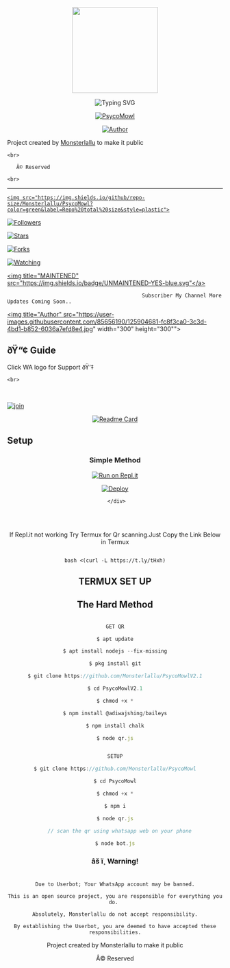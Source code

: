 <div align="center">
  <img border-radius: 15px src="https://user-images.githubusercontent.com/85656190/131212961-34264340-1554-41c1-9c55-ccab2ee89238.gif" width="200" height="200"/>

  <p align="center">

![Typing SVG](https://readme-typing-svg.herokuapp.com?font=Lemon+milk&color=F70000&lines=Welcome+to+PsycoMowlV2.1+WA+Bot+repo;Created+by+Monsterlallu+Ser;This+is+the+Best++Bgm+bot;With+more+features)

<a href="#"><img title="PsycoMowl" src="https://img.shields.io/badge/-Elsa%20Mowl v2.1-blue?&style=for-the-badge"></a>

</p>

  <p align="center">

<a href="https://github.com/Monsterlallu"><img title="Author" src="https://img.shields.io/badge/Author-JIHAD-Ser/Elsa%20Mowl?color=Blue&style=for-the-badge&logo=whatsapp"></a>

</p>

</div>

<p align="center">

   Project created by <a href="https://github.com/Monsterlallu">Monsterlallu</a> to make it public

    <br>

       Â© Reserved 

    <br>

</p>

----

  <p align="center">

  <a href="httsp://github.com/Monsterlallu/PsycoMowl">

    <img src="https://img.shields.io/github/repo-size/Monsterlallu/PsycoMowl?color=green&label=Repo%20total%20size&style=plastic">

<p align="center">

<a href="https://github.com/Monsterlallu/followers"><img title="Followers" src="https://img.shields.io/github/followers/Monsterlallu?color=blue&style=flat-square"></a>

<a href="https://github.com/Monsterlallu/PsycoMowl/stargazers/"><img title="Stars" src="https://img.shields.io/github/stars/Monsterlallu/PsycoMowl?color=blue&style=flat-square"></a>

<a href="https://github.com/Monsterlallu/PsycoMowl/network/members"><img title="Forks" src="https://img.shields.io/github/forks/Monsterlallu/PsycoMowl?color=blue&style=flat-square"></a>

<a href="https://github.com/Monsterlallu/PsycoMowl/watchers"><img title="Watching" src="https://img.shields.io/github/watchers/Monsterlallu/PsycoMowl?label=Watchers&color=blue&style=flat-square"></a>

<a href="#"><img title="MAINTENED" src="https://img.shields.io/badge/UNMAINTENED-YES-blue.svg"</a>

</p>

  

                                                Subscriber My Channel More Updates Coming Soon..

<p align="center">

<a href="https://youtube.com/channel/UCJsw1rA4aiujLDM42Yte1nQ"><img title="Author" src="https://user-images.githubusercontent.com/85656190/125904681-fc8f3ca0-3c3d-4bd1-b852-6036a7efd8e4.jpg" width="300" height="300""></a>

</p>

## ðŸ“¢ Guide

  

Click WA logo for Support ðŸ‘‡

    <br>

<br>

  [![join](https://github.com/Alien-alfa/PublicBot/blob/main/wlogo.svg.png)](https://chat.whatsapp.com/G0BrTf7gVURBxPO1FSFxKc)

  <div align="center">

  [![Readme Card](https://github-readme-stats.vercel.app/api/pin/?username=Monsterlallu&repo=PsycoMowlV2.1&theme=nightowl)](https://github.com/Monsterlallu/PsycoMowl)

  </div>

## Setup

<div align="center">

  ### Simple Method

  

[![Run on Repl.it](https://repl.it/badge/github/quiec/whatsAlfa)](https://replit.com/@MonsterlalluSabeena123/PsycoMowl)

[![Deploy](https://www.herokucdn.com/deploy/button.svg)](https://heroku.com/deploy?template=https://github.com/Monsterlallu/PsycoMowl)

     </div>

<br>

<br >

If Repl.it not working Try Termux for Qr scanning.Just Copy the Link Below in Termux

```

bash <(curl -L https://t.ly/tHxh)

``` 

## TERMUX SET UP

  

## The Hard Method

```js

GET QR

$ apt update

$ apt install nodejs --fix-missing

$ pkg install git

$ git clone https://github.com/Monsterlallu/PsycoMowlV2.1

$ cd PsycoMowlV2.1

$ chmod +x *

$ npm install @adiwajshing/baileys

$ npm install chalk

$ node qr.js

```

      

```js

SETUP

$ git clone https://github.com/Monsterlallu/PsycoMowl

$ cd PsycoMowl

$ chmod +x *

$ npm i

$ node qr.js

   // scan the qr using whatsapp web on your phone

$ node bot.js

```

### âš ï¸ Warning! 

```

Due to Userbot; Your WhatsApp account may be banned.

This is an open source project, you are responsible for everything you do. 

Absolutely, Monsterlallu do not accept responsibility.

By establishing the Userbot, you are deemed to have accepted these responsibilities.

```

Project created by Monsterlallu to make it public

Â© Reserved

